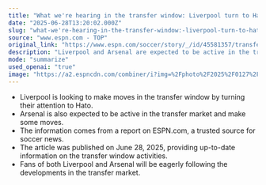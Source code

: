 ```yaml
---
title: "What we're hearing in the transfer window: Liverpool turn to Hato; Arsenal to make moves?"
date: "2025-06-28T13:20:02.000Z"
slug: "what-we're-hearing-in-the-transfer-window:-liverpool-turn-to-hato-arsenal-to-make-moves"
source: "www.espn.com - TOP"
original_link: "https://www.espn.com/soccer/story/_/id/45581357/transfer-window-weekly-liverpool-turn-hato-arsenal-make-moves"
description: "Liverpool and Arsenal are expected to be active in the transfer market, with Liverpool turning their attention to Hato, according to a report on ESPN.com published on June 28, 2025."
mode: "summarize"
used_openai: "true"
image: "https://a2.espncdn.com/combiner/i?img=%2Fphoto%2F2025%2F0127%2Fr1443826_1296x729_16%2D9.jpg"
---
```


- Liverpool is looking to make moves in the transfer window by turning their attention to Hato.
- Arsenal is also expected to be active in the transfer market and make some moves.
- The information comes from a report on ESPN.com, a trusted source for soccer news.
- The article was published on June 28, 2025, providing up-to-date information on the transfer window activities.
- Fans of both Liverpool and Arsenal will be eagerly following the developments in the transfer market.